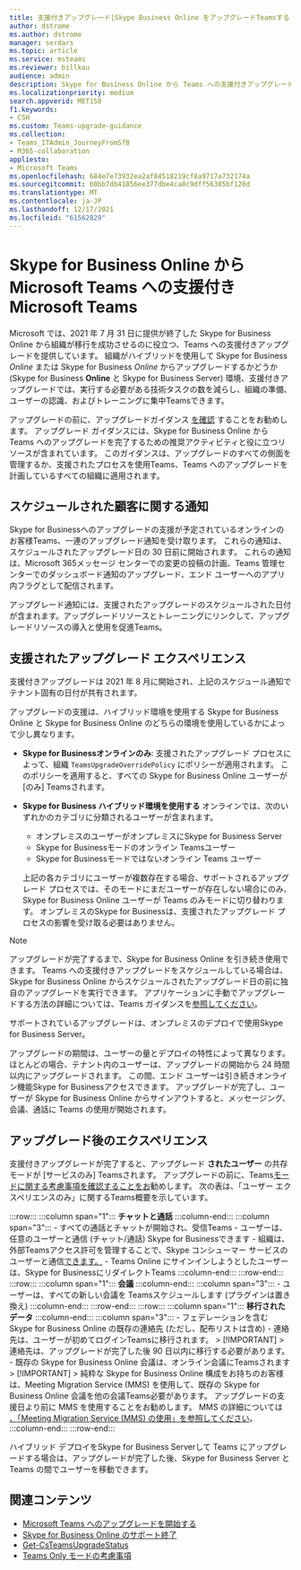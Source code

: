 ```yaml
---
title: 支援付きアップグレード|Skype Business Online をアップグレードTeamsする
author: dstrome
ms.author: dstrome
manager: serdars
ms.topic: article
ms.service: msteams
ms.reviewer: billkau
audience: admin
description: Skype for Business Online から Teams への支援付きアップグレードの概要
ms.localizationpriority: medium
search.appverid: MET150
f1.keywords:
- CSH
ms.custom: Teams-upgrade-guidance
ms.collection:
- Teams_ITAdmin_JourneyFromSfB
- M365-collaboration
appliesto:
- Microsoft Teams
ms.openlocfilehash: 684e7e73932ea2af84518219cf8a9717a732174a
ms.sourcegitcommit: b0bb7db41856ee377dbe4ca8c9dff56385bf120d
ms.translationtype: MT
ms.contentlocale: ja-JP
ms.lasthandoff: 12/17/2021
ms.locfileid: "61562829"
---
```

# <a name="assisted-upgrades-from-skype-for-business-online-to-microsoft-teams"></a>Skype for Business Online から Microsoft Teams への支援付きMicrosoft Teams

Microsoft では、2021 年 7 月 31 日に提供が終了した Skype for Business Online から組織が移行を成功させるのに役立つ、Teams への支援付きアップグレードを提供しています。 組織がハイブリッドを使用して Skype for Business *Online* または Skype for Business *Online* からアップグレードするかどうか (Skype for Business **Online** と Skype for Business Server) 環境、支援付きアップグレードでは、実行する必要がある技術タスクの数を減らし、組織の準備、ユーザーの認識、およびトレーニングに集中Teamsできます。

アップグレードの前に、アップグレードガイダンス [を確認](https://aka.ms/SkypeToTeams) することをお勧めします。 アップグレード ガイダンスには、Skype for Business Online から Teams へのアップグレードを完了するための推奨アクティビティと役に立つリソースが含まれています。 このガイダンスは、アップグレードのすべての側面を管理するか、支援されたプロセスを使用Teams、Teams へのアップグレードを計画しているすべての組織に適用されます。

## <a name="notifications-for-scheduled-customers"></a>スケジュールされた顧客に関する通知

Skype for Businessへのアップグレードの支援が予定されているオンラインのお客様Teams、一連のアップグレード通知を受け取ります。 これらの通知は、スケジュールされたアップグレード日の 30 日前に開始されます。 これらの通知は、Microsoft 365メッセージ センターでの変更の投稿の計画、Teams 管理センターでのダッシュボード通知のアップグレード、エンド ユーザーへのアプリ内フラグとして配信されます。

アップグレード通知には、支援されたアップグレードのスケジュールされた日付が含まれます。アップグレードリソースとトレーニングにリンクして、アップグレードリソースの導入と使用を促進Teams。

## <a name="the-assisted-upgrade-experience"></a>支援されたアップグレード エクスペリエンス

支援付きアップグレードは 2021 年 8 月に開始され、上記のスケジュール通知でテナント固有の日付が共有されます。

アップグレードの支援は、ハイブリッド環境を使用する Skype for Business Online と Skype for Business Online のどちらの環境を使用しているかによって少し異なります。

- **Skype for Businessオンラインのみ**: 支援されたアップグレード プロセスによって、組織 `TeamsUpgradeOverridePolicy` にポリシーが適用されます。 このポリシーを適用すると、すべての Skype for Business Online ユーザーが [のみ] Teamsされます。
- **Skype for Business ハイブリッド環境を使用する** オンラインでは、次のいずれかのカテゴリに分類されるユーザーが含まれます。

  - オンプレミスのユーザーがオンプレミスにSkype for Business Server
  - Skype for Businessモードのオンライン Teamsユーザー
  - Skype for Businessモードではないオンライン Teams ユーザー 

  上記の各カテゴリにユーザーが複数存在する場合、サポートされるアップグレード プロセスでは、そのモードにまだユーザーが存在しない場合にのみ、Skype for Business Online ユーザーが Teams のみモードに切り替わります。 オンプレミスのSkype for Businessは、支援されたアップグレード プロセスの影響を受け取る必要はありません。

> [!NOTE]
> アップグレードが完了するまで、Skype for Business Online を引き続き使用できます。 Teams への支援付きアップグレードをスケジュールしている場合は、Skype for Business Online からスケジュールされたアップグレード日の前に独自のアップグレードを実行できます。 アプリケーションに手動でアップグレードする方法の詳細については、Teams ガイダンスを[参照してください](https://aka.ms/SkypeToTeams)。
>
> サポートされているアップグレードは、オンプレミスのデプロイで使用Skype for Business Server。

アップグレードの期間は、ユーザーの量とデプロイの特性によって異なります。 ほとんどの場合、テナント内のユーザーは、アップグレードの開始から 24 時間以内にアップグレードされます。 この間、エンド ユーザーは引き続きオンライン機能Skype for Businessアクセスできます。 アップグレードが完了し、ユーザーが Skype for Business Online からサインアウトすると、メッセージング、会議、通話に Teams の使用が開始されます。

## <a name="the-post-upgrade-experience"></a>アップグレード後のエクスペリエンス

支援付きアップグレードが完了すると、アップグレード **されたユーザー** の共存モードが [サービスのみ] Teamsされます。 アップグレードの前に、Teams[モードに関する考慮事項を確認することをお](teams-only-mode-considerations.md)勧めします。 次の表は、「ユーザー エクスペリエンスのみ」に関するTeams概要を示しています。

:::row:::
    :::column span="1":::
        **チャットと通話**
    :::column-end:::
    :::column span="3":::
        - すべての通話とチャットが開始され、受信Teams
        - ユーザーは、任意のユーザーと通信 (チャット/通話) Skype for Businessできます
        - 組織は、外部Teamsアクセス許可を管理することで、Skype コンシューマー サービスのユーザーと通信[できます。](manage-external-access.md)
        - Teams Online にサインインしようとしたユーザーは、Skype for BusinessにリダイレクトTeams
    :::column-end:::
:::row-end:::
:::row:::
    :::column span="1":::
        **会議**
    :::column-end:::
    :::column span="3":::
        - ユーザーは、すべての新しい会議を Teamsスケジュールします (プラグインは置き換え)
    :::column-end:::
:::row-end:::
:::row:::
    :::column span="1":::
        **移行されたデータ**
    :::column-end:::
    :::column span="3":::
        - フェデレーションを含む Skype for Business Online の既存の連絡先 (ただし、配布リストは含め)
        - 連絡先は、ユーザーが初めてログインTeamsに移行されます。
            > [!IMPORTANT]
            >連絡先は、アップグレードが完了した後 90 日以内に移行する必要があります。
        - 既存の Skype for Business Online 会議は、オンライン会議にTeamsされます
            > [!IMPORTANT]
            > 純粋な Skype for Business Online 構成をお持ちのお客様は、Meeting Migration Service (MMS) を使用して、既存の Skype for Business Online 会議を他の会議Teams必要があります。 アップグレードの支援日より前に MMS を使用することをお勧めします。 MMS の詳細については [、「Meeting Migration Service (MMS) の使用」を参照してください](/skypeforbusiness/audio-conferencing-in-office-365/setting-up-the-meeting-migration-service-mms)。
    :::column-end:::
:::row-end:::

ハイブリッド デプロイをSkype for Business Serverして Teams にアップグレードする場合は、アップグレードが完了した後、Skype for Business Server と Teams の間でユーザーを移動できます。

## <a name="related-content"></a>関連コンテンツ

- [Microsoft Teams へのアップグレードを開始する](upgrade-start-here.md)
- [Skype for Business Online のサポート終了](skype-for-business-online-retirement.md)
- [Get-CsTeamsUpgradeStatus](/powershell/module/skype/get-csteamsupgradestatus?view=skype-ps&preserve-view=true)
- [Teams Only モードの考慮事項](teams-only-mode-considerations.md)
